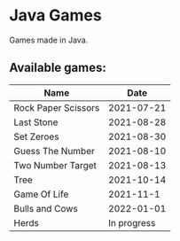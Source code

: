 # Java Games

Games made in Java.

## Available games:

| Name                | Date        |
| ------------------- | ----------- |
| Rock Paper Scissors | 2021-07-21  |
| Last Stone          | 2021-08-28  |
| Set Zeroes          | 2021-08-30  |
| Guess The Number    | 2021-08-10  |
| Two Number Target   | 2021-08-13  |
| Tree                | 2021-10-14  |
| Game Of Life        | 2021-11-1   |
| Bulls and Cows      | 2022-01-01  |
| Herds               | In progress |
